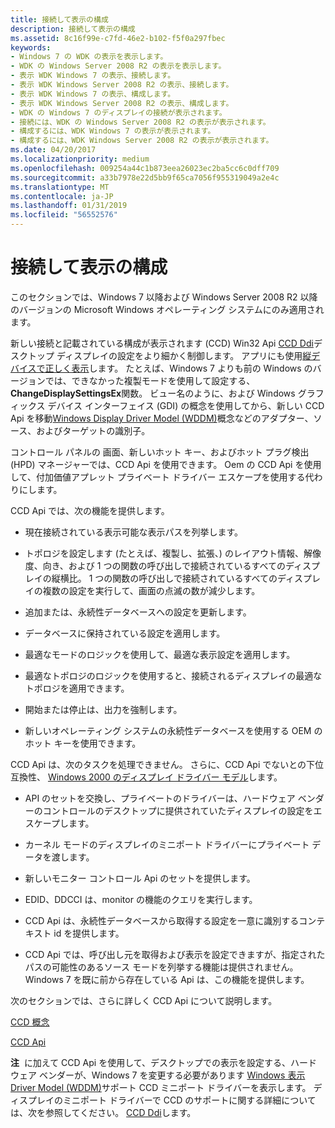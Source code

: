 ```yaml
---
title: 接続して表示の構成
description: 接続して表示の構成
ms.assetid: 8c16f99e-c7fd-46e2-b102-f5f0a297fbec
keywords:
- Windows 7 の WDK の表示を表示します。
- WDK の Windows Server 2008 R2 の表示を表示します。
- 表示 WDK Windows 7 の表示、接続します。
- 表示 WDK Windows Server 2008 R2 の表示、接続します。
- 表示 WDK Windows 7 の表示、構成します。
- 表示 WDK Windows Server 2008 R2 の表示、構成します。
- WDK の Windows 7 のディスプレイの接続が表示されます。
- 接続には、WDK の Windows Server 2008 R2 の表示が表示されます。
- 構成するには、WDK Windows 7 の表示が表示されます。
- 構成するには、WDK Windows Server 2008 R2 の表示が表示されます。
ms.date: 04/20/2017
ms.localizationpriority: medium
ms.openlocfilehash: 009254a44c1b873eea26023ec2ba5cc6c0dff709
ms.sourcegitcommit: a33b7978e22d5bb9f65ca7056f955319049a2e4c
ms.translationtype: MT
ms.contentlocale: ja-JP
ms.lasthandoff: 01/31/2019
ms.locfileid: "56552576"
---
```

# <a name="connecting-and-configuring-displays"></a>接続して表示の構成


このセクションでは、Windows 7 以降および Windows Server 2008 R2 以降のバージョンの Microsoft Windows オペレーティング システムにのみ適用されます。

新しい接続と記載されている構成が表示されます (CCD) Win32 Api [CCD Ddi](ccd-ddis.md)デスクトップ ディスプレイの設定をより細かく制御します。 アプリにも使用[縦デバイスで正しく表示](displaying-app-on-portrait-device.md)します。 たとえば、Windows 7 よりも前の Windows のバージョンでは、できなかった複製モードを使用して設定する、 **ChangeDisplaySettingsEx**関数。 ビュー名のように、および Windows グラフィックス デバイス インターフェイス (GDI) の概念を使用してから、新しい CCD Api を移動[Windows Display Driver Model (WDDM)](windows-vista-display-driver-model-design-guide.md)概念などのアダプター、ソース、およびターゲットの識別子。

コントロール パネルの 画面、新しいホット キー、およびホット プラグ検出 (HPD) マネージャーでは、CCD Api を使用できます。 Oem の CCD Api を使用して、付加価値アプレット プライベート ドライバー エスケープを使用する代わりにします。

CCD Api では、次の機能を提供します。

-   現在接続されている表示可能な表示パスを列挙します。

-   トポロジを設定します (たとえば、複製し、拡張、) のレイアウト情報、解像度、向き、および 1 つの関数の呼び出しで接続されているすべてのディスプレイの縦横比。 1 つの関数の呼び出しで接続されているすべてのディスプレイの複数の設定を実行して、画面の点滅の数が減少します。

-   追加または、永続性データベースへの設定を更新します。

-   データベースに保持されている設定を適用します。

-   最適なモードのロジックを使用して、最適な表示設定を適用します。

-   最適なトポロジのロジックを使用すると、接続されるディスプレイの最適なトポロジを適用できます。

-   開始または停止は、出力を強制します。

-   新しいオペレーティング システムの永続性データベースを使用する OEM のホット キーを使用できます。

CCD Api は、次のタスクを処理できません。 さらに、CCD Api でないとの下位互換性、 [Windows 2000 のディスプレイ ドライバー モデル](windows-2000-display-driver-model-design-guide.md)します。

-   API のセットを交換し、プライベートのドライバーは、ハードウェア ベンダーのコントロールのデスクトップに提供されていたディスプレイの設定をエスケープします。

-   カーネル モードのディスプレイのミニポート ドライバーにプライベート データを渡します。

-   新しいモニター コントロール Api のセットを提供します。

-   EDID、DDCCI は、monitor の機能のクエリを実行します。

-   CCD Api は、永続性データベースから取得する設定を一意に識別するコンテキスト id を提供します。

-   CCD Api では、呼び出し元を取得および表示を設定できますが、指定されたパスの可能性のあるソース モードを列挙する機能は提供されません。 Windows 7 を既に前から存在している Api は、この機能を提供します。

次のセクションでは、さらに詳しく CCD Api について説明します。

[CCD 概念](ccd-concepts.md)

[CCD Api](ccd-apis.md)

**注**  に加えて CCD Api を使用して、デスクトップでの表示を設定する、ハードウェア ベンダーが、Windows 7 を変更する必要があります [Windows 表示 Driver Model (WDDM)](windows-vista-display-driver-model-design-guide.md)サポート CCD ミニポート ドライバーを表示します。 ディスプレイのミニポート ドライバーで CCD のサポートに関する詳細については、次を参照してください。 [CCD Ddi](ccd-ddis.md)します。

 

 

 





